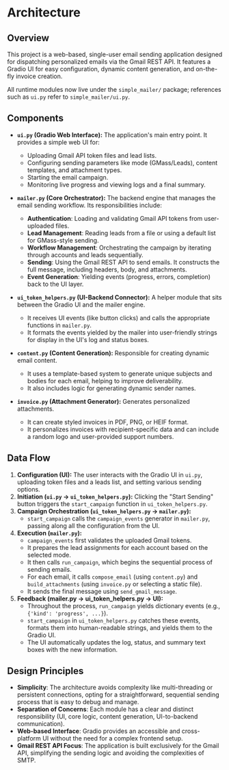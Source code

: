 # Architecture

## Overview
This project is a web-based, single-user email sending application designed for dispatching personalized emails via the Gmail REST API. It features a Gradio UI for easy configuration, dynamic content generation, and on-the-fly invoice creation.

All runtime modules now live under the `simple_mailer/` package; references such as `ui.py` refer to `simple_mailer/ui.py`. 

## Components

- **`ui.py` (Gradio Web Interface):** The application's main entry point. It provides a simple web UI for:
    - Uploading Gmail API token files and lead lists.
    - Configuring sending parameters like mode (GMass/Leads), content templates, and attachment types.
    - Starting the email campaign.
    - Monitoring live progress and viewing logs and a final summary.

- **`mailer.py` (Core Orchestrator):** The backend engine that manages the email sending workflow. Its responsibilities include:
    - **Authentication**: Loading and validating Gmail API tokens from user-uploaded files.
    - **Lead Management**: Reading leads from a file or using a default list for GMass-style sending.
    - **Workflow Management**: Orchestrating the campaign by iterating through accounts and leads sequentially.
    - **Sending**: Using the Gmail REST API to send emails. It constructs the full message, including headers, body, and attachments.
    - **Event Generation**: Yielding events (progress, errors, completion) back to the UI layer.

- **`ui_token_helpers.py` (UI-Backend Connector):** A helper module that sits between the Gradio UI and the mailer engine. 
    - It receives UI events (like button clicks) and calls the appropriate functions in `mailer.py`.
    - It formats the events yielded by the mailer into user-friendly strings for display in the UI's log and status boxes.

- **`content.py` (Content Generation):** Responsible for creating dynamic email content.
    - It uses a template-based system to generate unique subjects and bodies for each email, helping to improve deliverability.
    - It also includes logic for generating dynamic sender names.

- **`invoice.py` (Attachment Generator):** Generates personalized attachments.
    - It can create styled invoices in PDF, PNG, or HEIF format.
    - It personalizes invoices with recipient-specific data and can include a random logo and user-provided support numbers.

## Data Flow

1.  **Configuration (UI):** The user interacts with the Gradio UI in `ui.py`, uploading token files and a leads list, and setting various sending options.
2.  **Initiation (`ui.py` -> `ui_token_helpers.py`):** Clicking the "Start Sending" button triggers the `start_campaign` function in `ui_token_helpers.py`.
3.  **Campaign Orchestration (`ui_token_helpers.py` -> `mailer.py`):** 
    - `start_campaign` calls the `campaign_events` generator in `mailer.py`, passing along all the configuration from the UI.
4.  **Execution (`mailer.py`):**
    - `campaign_events` first validates the uploaded Gmail tokens.
    - It prepares the lead assignments for each account based on the selected mode.
    - It then calls `run_campaign`, which begins the sequential process of sending emails.
    - For each email, it calls `compose_email` (using `content.py`) and `build_attachments` (using `invoice.py` or selecting a static file).
    - It sends the final message using `send_gmail_message`.
5.  **Feedback (mailer.py -> ui_token_helpers.py -> UI):**
    - Throughout the process, `run_campaign` yields dictionary events (e.g., `{'kind': 'progress', ...}`).
    - `start_campaign` in `ui_token_helpers.py` catches these events, formats them into human-readable strings, and yields them to the Gradio UI.
    - The UI automatically updates the log, status, and summary text boxes with the new information.

## Design Principles

- **Simplicity**: The architecture avoids complexity like multi-threading or persistent connections, opting for a straightforward, sequential sending process that is easy to debug and manage.
- **Separation of Concerns**: Each module has a clear and distinct responsibility (UI, core logic, content generation, UI-to-backend communication).
- **Web-based Interface**: Gradio provides an accessible and cross-platform UI without the need for a complex frontend setup.
- **Gmail REST API Focus**: The application is built exclusively for the Gmail API, simplifying the sending logic and avoiding the complexities of SMTP.
